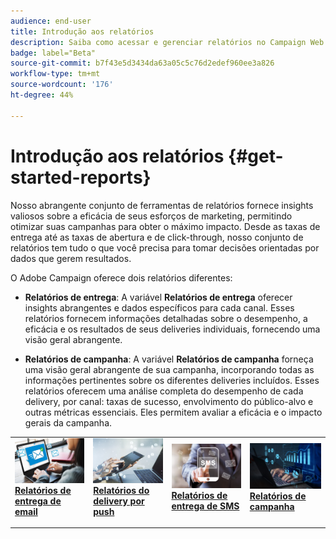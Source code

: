 ```yaml
---
audience: end-user
title: Introdução aos relatórios
description: Saiba como acessar e gerenciar relatórios no Campaign Web
badge: label="Beta"
source-git-commit: b7f43e5d3434da63a05c5c76d2edef960ee3a826
workflow-type: tm+mt
source-wordcount: '176'
ht-degree: 44%

---
```


# Introdução aos relatórios {#get-started-reports}

Nosso abrangente conjunto de ferramentas de relatórios fornece insights valiosos sobre a eficácia de seus esforços de marketing, permitindo otimizar suas campanhas para obter o máximo impacto. Desde as taxas de entrega até as taxas de abertura e de click-through, nosso conjunto de relatórios tem tudo o que você precisa para tomar decisões orientadas por dados que gerem resultados.

O Adobe Campaign oferece dois relatórios diferentes:

* **Relatórios de entrega**: A variável **Relatórios de entrega** oferecer insights abrangentes e dados específicos para cada canal. Esses relatórios fornecem informações detalhadas sobre o desempenho, a eficácia e os resultados de seus deliveries individuais, fornecendo uma visão geral abrangente.

* **Relatórios de campanha**: A variável **Relatórios de campanha** forneça uma visão geral abrangente de sua campanha, incorporando todas as informações pertinentes sobre os diferentes deliveries incluídos. Esses relatórios oferecem uma análise completa do desempenho de cada delivery, por canal: taxas de sucesso, envolvimento do público-alvo e outras métricas essenciais. Eles permitem avaliar a eficácia e o impacto gerais da campanha.


<table style="table-layout:fixed"><tr style="border: 0;">
<td>
<a href="email-report.md">
<img alt="Lead" src="assets/do-not-localize/email_report.jpeg">
</a>
<div><a href="email-report.md"><strong>Relatórios de entrega de email</strong>
</div>
<p>
</td>
<td>
<a href="push-report.md">
<img alt="Pouco frequente" src="assets/do-not-localize/push_report.jpeg">
</a>
<div>
<a href="push-report.md"><strong> Relatórios do delivery por push<strong></strong></a>
</div>
<p></td>
<td>
<a href="sms-report.md">
<img alt="Validação" src="assets/do-not-localize/sms_report.png">
</a>
<div>
<a href="sms-report.md"><strong> Relatórios de entrega de SMS</strong></a>
</div>
<p>
</td>
<td>
<a href="campaign-reports.md">
<img alt="Validação" src="assets/do-not-localize/campaign_report.jpeg">
</a>
<div>
<a href="campaign-reports.md"><strong>Relatórios de campanha</strong></a>
</div>
<p>
</td>
</tr></table>
